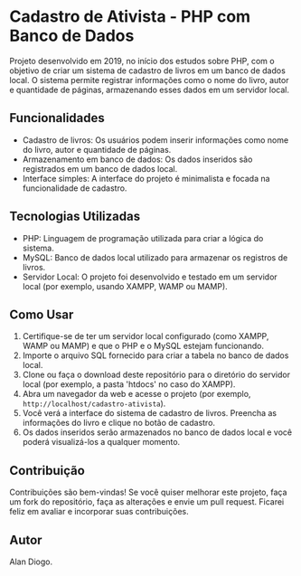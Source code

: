 # Cadastro de Ativista - PHP com Banco de Dados

Projeto desenvolvido em 2019, no início dos estudos sobre PHP, com o objetivo de criar um sistema de cadastro de livros em um banco de dados local. O sistema permite registrar informações como o nome do livro, autor e quantidade de páginas, armazenando esses dados em um servidor local.

## Funcionalidades

- Cadastro de livros: Os usuários podem inserir informações como nome do livro, autor e quantidade de páginas.
- Armazenamento em banco de dados: Os dados inseridos são registrados em um banco de dados local.
- Interface simples: A interface do projeto é minimalista e focada na funcionalidade de cadastro.

## Tecnologias Utilizadas

- PHP: Linguagem de programação utilizada para criar a lógica do sistema.
- MySQL: Banco de dados local utilizado para armazenar os registros de livros.
- Servidor Local: O projeto foi desenvolvido e testado em um servidor local (por exemplo, usando XAMPP, WAMP ou MAMP).

## Como Usar

1. Certifique-se de ter um servidor local configurado (como XAMPP, WAMP ou MAMP) e que o PHP e o MySQL estejam funcionando.
2. Importe o arquivo SQL fornecido para criar a tabela no banco de dados local.
3. Clone ou faça o download deste repositório para o diretório do servidor local (por exemplo, a pasta 'htdocs' no caso do XAMPP).
4. Abra um navegador da web e acesse o projeto (por exemplo, `http://localhost/cadastro-ativista`).
5. Você verá a interface do sistema de cadastro de livros. Preencha as informações do livro e clique no botão de cadastro.
6. Os dados inseridos serão armazenados no banco de dados local e você poderá visualizá-los a qualquer momento.

## Contribuição

Contribuições são bem-vindas! Se você quiser melhorar este projeto, faça um fork do repositório, faça as alterações e envie um pull request. Ficarei feliz em avaliar e incorporar suas contribuições.

## Autor

Alan Diogo.
